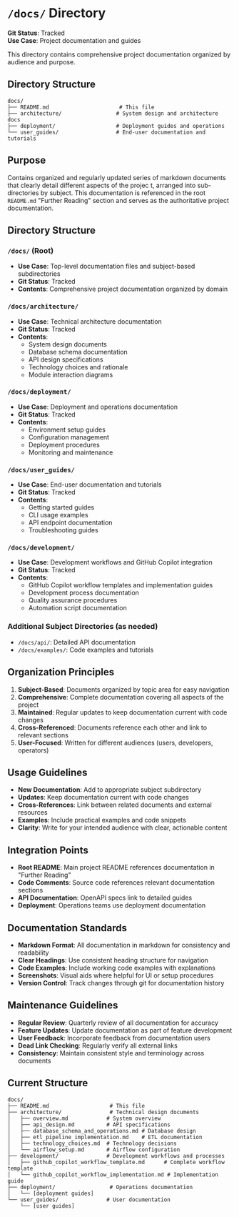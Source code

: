 # `/docs/` Directory

**Git Status**: Tracked  
**Use Case**: Project documentation and guides

This directory contains comprehensive project documentation organized by audience and purpose.

## Directory Structure
```
docs/
├── README.md                      # This file
├── architecture/                 # System design and architecture docs
├── deployment/                   # Deployment guides and operations
└── user_guides/                  # End-user documentation and tutorials
```

## Purpose
Contains organized and regularly updated series of markdown documents that clearly detail different aspects of the projec t, arranged into sub-directories by subject. This documentation is referenced in the root `README.md` "Further Reading" section and serves as the authoritative project documentation.

## Directory Structure

### `/docs/` (Root)
- **Use Case**: Top-level documentation files and subject-based subdirectories
- **Git Status**: Tracked
- **Contents**: Comprehensive project documentation organized by domain

### `/docs/architecture/`
- **Use Case**: Technical architecture documentation
- **Git Status**: Tracked
- **Contents**:
  - System design documents
  - Database schema documentation
  - API design specifications
  - Technology choices and rationale
  - Module interaction diagrams

### `/docs/deployment/`
- **Use Case**: Deployment and operations documentation
- **Git Status**: Tracked
- **Contents**:
  - Environment setup guides
  - Configuration management
  - Deployment procedures
  - Monitoring and maintenance

### `/docs/user_guides/`
- **Use Case**: End-user documentation and tutorials
- **Git Status**: Tracked
- **Contents**:
  - Getting started guides
  - CLI usage examples
  - API endpoint documentation
  - Troubleshooting guides

### `/docs/development/`
- **Use Case**: Development workflows and GitHub Copilot integration
- **Git Status**: Tracked
- **Contents**:
  - GitHub Copilot workflow templates and implementation guides
  - Development process documentation
  - Quality assurance procedures
  - Automation script documentation

### Additional Subject Directories (as needed)
- `/docs/api/`: Detailed API documentation
- `/docs/examples/`: Code examples and tutorials

## Organization Principles

1. **Subject-Based**: Documents organized by topic area for easy navigation
2. **Comprehensive**: Complete documentation covering all aspects of the project
3. **Maintained**: Regular updates to keep documentation current with code changes
4. **Cross-Referenced**: Documents reference each other and link to relevant sections
5. **User-Focused**: Written for different audiences (users, developers, operators)

## Usage Guidelines

- **New Documentation**: Add to appropriate subject subdirectory
- **Updates**: Keep documentation current with code changes
- **Cross-References**: Link between related documents and external resources
- **Examples**: Include practical examples and code snippets
- **Clarity**: Write for your intended audience with clear, actionable content

## Integration Points

- **Root README**: Main project README references documentation in "Further Reading"
- **Code Comments**: Source code references relevant documentation sections
- **API Documentation**: OpenAPI specs link to detailed guides
- **Deployment**: Operations teams use deployment documentation

## Documentation Standards

- **Markdown Format**: All documentation in markdown for consistency and readability
- **Clear Headings**: Use consistent heading structure for navigation
- **Code Examples**: Include working code examples with explanations
- **Screenshots**: Visual aids where helpful for UI or setup procedures
- **Version Control**: Track changes through git for documentation history

## Maintenance Guidelines

- **Regular Review**: Quarterly review of all documentation for accuracy
- **Feature Updates**: Update documentation as part of feature development
- **User Feedback**: Incorporate feedback from documentation users
- **Dead Link Checking**: Regularly verify all external links
- **Consistency**: Maintain consistent style and terminology across documents

## Current Structure
```
docs/
├── README.md                   # This file
├── architecture/               # Technical design documents
│   ├── overview.md            # System overview
│   ├── api_design.md          # API specifications
│   ├── database_schema_and_operations.md # Database design
│   ├── etl_pipeline_implementation.md    # ETL documentation
│   ├── technology_choices.md  # Technology decisions
│   └── airflow_setup.md       # Airflow configuration
├── development/               # Development workflows and processes
│   ├── github_copilot_workflow_template.md      # Complete workflow template
│   └── github_copilot_workflow_implementation.md # Implementation guide
├── deployment/                 # Operations documentation
│   └── [deployment guides]
└── user_guides/               # User documentation
    └── [user guides]
```
